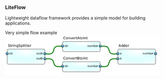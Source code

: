### LiteFlow
Lightweight dataflow framework provides a simple model for building applications.

Very simple flow example
![ExampleFlow](/docs/images/ConvertAddNumbersFlow.png)

